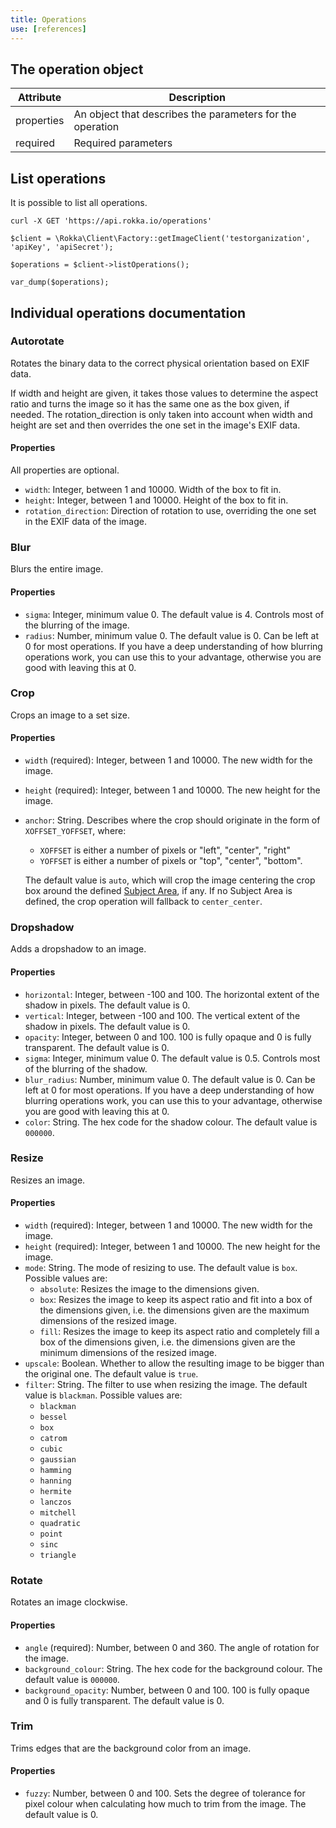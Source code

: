 ```yaml
---
title: Operations
use: [references]
---
```


## The operation object

| Attribute | Description |
| -------------- | ------------- |
| properties | An object that describes the parameters for the operation |
| required | Required parameters |

## List operations

It is possible to list all operations.

```language-bash
curl -X GET 'https://api.rokka.io/operations'
```
```language-php
$client = \Rokka\Client\Factory::getImageClient('testorganization', 'apiKey', 'apiSecret');

$operations = $client->listOperations();

var_dump($operations);
```

## Individual operations documentation

### Autorotate

Rotates the binary data to the correct physical orientation based on EXIF data.

If width and height are given, it takes those values to determine the aspect ratio and turns the image so it has the
same one as the box given, if needed. The rotation_direction is only taken into account when width and height are set
and then overrides the one set in the image's EXIF data.

#### Properties

All properties are optional.

- `width`: Integer, between 1 and 10000. Width of the box to fit in.
- `height`: Integer, between 1 and 10000. Height of the box to fit in.
- `rotation_direction`: Direction of rotation to use, overriding the one set in the EXIF data of the image.

### Blur

Blurs the entire image.

#### Properties

- `sigma`: Integer, minimum value 0. The default value is 4. Controls most of the blurring of the image.
- `radius`: Number, minimum value 0. The default value is 0. Can be left at 0 for most operations. If you have a deep
            understanding of how blurring operations work, you can use this to your advantage, otherwise you are good
            with leaving this at 0.

### Crop

Crops an image to a set size.

#### Properties

- `width` (required): Integer, between 1 and 10000. The new width for the image.
- `height` (required): Integer, between 1 and 10000. The new height for the image.
- `anchor`: String. Describes where the crop should originate in the form of `XOFFSET_YOFFSET`, where:
    - `XOFFSET` is either a number of pixels or "left", "center", "right"
    - `YOFFSET` is either a number of pixels or "top", "center", "bottom".
   
   The default value is `auto`, which will crop the image centering the crop box around the defined 
   [Subject Area](../references/dynamic-metadata.html#subject-area), if any.
   If no Subject Area is defined, the crop operation will fallback to `center_center`.

### Dropshadow

Adds a dropshadow to an image.

#### Properties

- `horizontal`: Integer, between -100 and 100. The horizontal extent of the shadow in pixels. The default value is 0.
- `vertical`: Integer, between -100 and 100. The vertical extent of the shadow in pixels. The default value is 0.
- `opacity`: Integer, between 0 and 100. 100 is fully opaque and 0 is fully transparent. The default value is 0.
- `sigma`: Integer, minimum value 0. The default value is 0.5. Controls most of the blurring of the shadow.
- `blur_radius`: Number, minimum value 0. The default value is 0. Can be left at 0 for most operations. If you have a
                 deep understanding of how blurring operations work, you can use this to your advantage, otherwise you
                 are good with leaving this at 0.
- `color`: String. The hex code for the shadow colour. The default value is `000000`.

### Resize

Resizes an image.

#### Properties

- `width` (required): Integer, between 1 and 10000. The new width for the image. 
- `height` (required): Integer, between 1 and 10000. The new height for the image.
- `mode`: String. The mode of resizing to use. The default value is `box`. Possible values are:
    - `absolute`: Resizes the image to the dimensions given.
    - `box`: Resizes the image to keep its aspect ratio and fit into a box of the dimensions given, i.e. the dimensions given are the maximum dimensions of the resized image.
    - `fill`: Resizes the image to keep its aspect ratio and completely fill a box of the dimensions given, i.e. the dimensions given are the minimum dimensions of the resized image.
- `upscale`: Boolean. Whether to allow the resulting image to be bigger than the original one. The default value is `true`.
- `filter`: String. The filter to use when resizing the image. The default value is `blackman`. Possible values are:
    - `blackman`
    - `bessel`
    - `box`
    - `catrom`
    - `cubic`
    - `gaussian`
    - `hamming`
    - `hanning`
    - `hermite`
    - `lanczos`
    - `mitchell`
    - `quadratic`
    - `point`
    - `sinc`
    - `triangle`

### Rotate

Rotates an image clockwise.

#### Properties

- `angle` (required): Number, between 0 and 360. The angle of rotation for the image.
- `background_colour`: String. The hex code for the background colour. The default value is `000000`.
- `background_opacity`: Number, between 0 and 100. 100 is fully opaque and 0 is fully transparent. The default value is 0.

### Trim

Trims edges that are the background color from an image.

#### Properties

- `fuzzy`: Number, between 0 and 100. Sets the degree of tolerance for pixel colour when calculating how much to trim from the image. The default value is 0.
